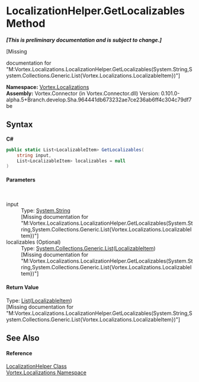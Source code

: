 # LocalizationHelper.GetLocalizables Method 
 _**\[This is preliminary documentation and is subject to change.\]**_

\[Missing <summary> documentation for "M:Vortex.Localizations.LocalizationHelper.GetLocalizables(System.String,System.Collections.Generic.List{Vortex.Localizations.LocalizableItem})"\]

**Namespace:**&nbsp;<a href="N_Vortex_Localizations.md">Vortex.Localizations</a><br />**Assembly:**&nbsp;Vortex.Connector (in Vortex.Connector.dll) Version: 0.101.0-alpha.5+Branch.develop.Sha.964441db673232ae7ce236ab6ff4c304c79df7be

## Syntax

**C#**<br />
``` C#
public static List<LocalizableItem> GetLocalizables(
	string input,
	List<LocalizableItem> localizables = null
)
```


#### Parameters
&nbsp;<dl><dt>input</dt><dd>Type: <a href="http://msdn2.microsoft.com/en-us/library/s1wwdcbf" target="_blank">System.String</a><br />\[Missing <param name="input"/> documentation for "M:Vortex.Localizations.LocalizationHelper.GetLocalizables(System.String,System.Collections.Generic.List{Vortex.Localizations.LocalizableItem})"\]</dd><dt>localizables (Optional)</dt><dd>Type: <a href="http://msdn2.microsoft.com/en-us/library/6sh2ey19" target="_blank">System.Collections.Generic.List</a>(<a href="T_Vortex_Localizations_LocalizableItem.md">LocalizableItem</a>)<br />\[Missing <param name="localizables"/> documentation for "M:Vortex.Localizations.LocalizationHelper.GetLocalizables(System.String,System.Collections.Generic.List{Vortex.Localizations.LocalizableItem})"\]</dd></dl>

#### Return Value
Type: <a href="http://msdn2.microsoft.com/en-us/library/6sh2ey19" target="_blank">List</a>(<a href="T_Vortex_Localizations_LocalizableItem.md">LocalizableItem</a>)<br />\[Missing <returns> documentation for "M:Vortex.Localizations.LocalizationHelper.GetLocalizables(System.String,System.Collections.Generic.List{Vortex.Localizations.LocalizableItem})"\]

## See Also


#### Reference
<a href="T_Vortex_Localizations_LocalizationHelper.md">LocalizationHelper Class</a><br /><a href="N_Vortex_Localizations.md">Vortex.Localizations Namespace</a><br />